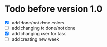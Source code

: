 # Todo before version 1.0

- [x] add done/not done colors
- [ ] add changing to done/not done
- [x] add changing user for task
- [ ] add creating new week
